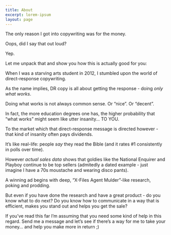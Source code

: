 ```yaml
---
title: About
excerpt: lorem-ipsum
layout: page
---
```

The only reason I got into copywriting was for the money.

Oops, did I say that out loud?

Yep.

Let me unpack that and show you how this is actually good for you:

When I was a starving arts student in 2012, I stumbled upon the world of direct-response copywriting.

As the name implies, DR copy is all about getting the response - doing *only what works*.

Doing what works is not always common sense. Or “nice”. Or “decent”.

In fact, the more education degrees one has, the higher probability that “what works” might seem like utter insanity… TO YOU.

To the market which that direct-response message is directed however - that kind of insanity often pays dividends.

It’s like real-life: people *say* they read the Bible (and it rates #1 consistently in polls over time).

However *actual sales data* shows that goldies like the National Enquirer and Playboy continue to be top sellers (admitedly a dated example - just imagine I have a 70s moustache and wearing disco pants).

A winning ad begins with deep, “X-Files Agent Mulder”-like research, poking and prodding.

But even if you have done the research and have a great product - do you know what to do next? Do you know how to communicate in a way that is efficient, makes you stand out and helps you get the sale?

If you’ve read this far I’m assuming that you need some kind of help in this regard. Send me a message and let’s see if there’s a way for me to take your money… and help you make more in return ;)
